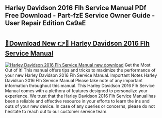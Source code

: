 ## Harley Davidson 2016 Flh Service Manual PDf Free Download - Part-fzE Service Owner Guide - User Repair Edition Ca9aE

# <h2><a href="http://bc70676.oget.top/?id=Harley+Davidson+2016+Flh+Service+Manual">🔗Download New 👉🔴 Harley Davidson 2016 Flh Service Manual</a></h2>

[![Harley Davidson 2016 Flh Service Manual new download](https://i.imgur.com/5g1atiW.png)](http://bc70676.oget.top/?id=Harley+Davidson+2016+Flh+Service+Manual)
Get the Most Out of It! This manual offers tips and tricks to maximize the performance of your new Harley Davidson 2016 Flh Service Manual. Important Notes Harley Davidson 2016 Flh Service Manual Please take note of any important information throughout this manual. This Harley Davidson 2016 Flh Service Manual comes with a plethora of features designed to personalize your experience. We trust that the Harley Davidson 2016 Flh Service Manual has been a reliable and effective resource in your efforts to learn the ins and outs of your new device. In case of any queries or concerns, please do not hesitate to reach out to our customer service team.
